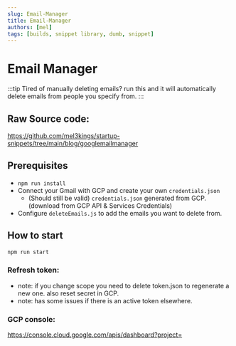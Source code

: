 ```yaml
---
slug: Email-Manager
title: Email-Manager
authors: [mel]
tags: [builds, snippet library, dumb, snippet]
---
```

# Email Manager

:::tip
Tired of manually deleting emails? run this and it will automatically delete emails from people you specify from. 
:::


## Raw Source code:
https://github.com/mel3kings/startup-snippets/tree/main/blog/googlemailmanager


## Prerequisites
- `npm run install`
- Connect your Gmail with GCP and create your own `credentials.json`
    - (Should still be valid) `credentials.json` generated from GCP. (download from GCP API & Services Credentials)
- Configure `deleteEmails.js` to add the emails you want to delete from.

## How to start
```bash
npm run start
```

### Refresh token:
- note: if you change scope you need to delete token.json to regenerate a new one. also 
reset secret in GCP.
- note: has some issues if there is an active token elsewhere.


### GCP console:
https://console.cloud.google.com/apis/dashboard?project=

